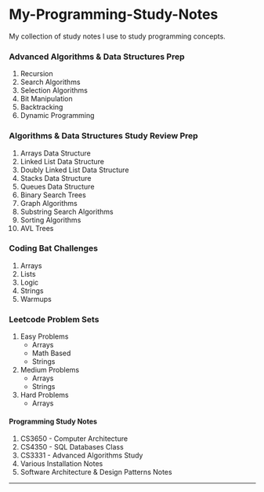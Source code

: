 # My-Programming-Study-Notes
My collection of study notes I use to study programming concepts. 

### Advanced Algorithms & Data Structures Prep
1. Recursion
2. Search Algorithms
3. Selection Algorithms
4. Bit Manipulation
5. Backtracking 
6. Dynamic Programming

### Algorithms & Data Structures Study Review Prep 
1. Arrays Data Structure
2. Linked List Data Structure
3. Doubly Linked List Data Structure
4. Stacks Data Structure
5. Queues Data Structure 
6. Binary Search Trees
7. Graph Algorithms
8. Substring Search Algorithms
9. Sorting Algorithms
10. AVL Trees 

### Coding Bat Challenges 
1. Arrays
2. Lists
3. Logic
4. Strings
5. Warmups

### Leetcode Problem Sets
1. Easy Problems
    - Arrays 
    - Math Based
    - Strings
2. Medium Problems 
    - Arrays
    - Strings
3. Hard Problems
    - Arrays

#### Programming Study Notes 
1. CS3650 - Computer Architecture
2. CS4350 - SQL Databases Class
3. CS3331 - Advanced Algorithms Study
4. Various Installation Notes
5. Software Architecture & Design Patterns Notes

------------------
